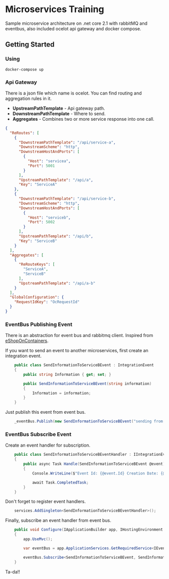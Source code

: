 # Microservices Training

Sample microservice architecture on .net core 2.1 with rabbitMQ and eventbus, also included ocelot api gateway and docker compose.

## Getting Started

### Using

	docker-compose up
  
### Api Gateway

There is a json file which name is ocelot. You can find routing and aggregation rules in it. 

- **UpstreamPathTemplate** - Api gateway path.
- **DownstreamPathTemplate** - Where to send.
- **Aggregates** - Combines two or more service response into one call.

````json
{
  "ReRoutes": [
    {
      "DownstreamPathTemplate": "/api/service-a",
      "DownstreamScheme": "http",
      "DownstreamHostAndPorts": [
        {
          "Host": "servicea",
          "Port": 5001
        }
      ],
      "UpstreamPathTemplate": "/api/a",
      "Key": "ServiceA"
    },
    {
      "DownstreamPathTemplate": "/api/service-b",
      "DownstreamScheme": "http",
      "DownstreamHostAndPorts": [
        {
          "Host": "serviceb",
          "Port": 5002
        }
      ],
      "UpstreamPathTemplate": "/api/b",
      "Key": "ServiceB"
    }
  ],
  "Aggregates": [
    {
      "ReRouteKeys": [
        "ServiceA",
        "ServiceB"
      ],
      "UpstreamPathTemplate": "/api/a-b"
    }
  ],
  "GlobalConfiguration": {
    "RequestIdKey": "OcRequestId"
  }
}
````
 
### EventBus Publishing Event

There is an abstraction for event bus and rabbitmq client. Inspired from [eShopOnContainers](https://github.com/dotnet-architecture/eShopOnContainers).
 
If you want to send an event to another microservices, first create an integration event.
 
````csharp
    public class SendInformationToServiceBEvent : IntegrationEvent
    {
        public string Information { get; set; }

        public SendInformationToServiceBEvent(string information)
        {
            Information = information;
        }
    }
````
Just publish this event from event bus.

````csharp
    _eventBus.Publish(new SendInformationToServiceBEvent("sending from service A"));
````

### EventBus Subscribe Event
 
Create an event handler for subscription.
 
````csharp
    public class SendInformationToServiceBEventHandler : IIntegrationEventHandler<SendInformationToServiceBEvent>
    {
        public async Task Handle(SendInformationToServiceBEvent @event)
        {
            Console.WriteLine($"Event Id: {@event.Id} Creation Date: {@event.CreationDate} Message: {@event.Information}");

            await Task.CompletedTask;
        }
    }
````
Don't forget to register event handlers.
 
````csharp
    services.AddSingleton<SendInformationToServiceBEventHandler>();
````
  
Finally, subscribe an event handler from event bus.

````csharp
    public void Configure(IApplicationBuilder app, IHostingEnvironment env)
    {
        app.UseMvc();

        var eventBus = app.ApplicationServices.GetRequiredService<IEventBus>();

        eventBus.Subscribe<SendInformationToServiceBEvent, SendInformationToServiceBEventHandler>();
    }
````

Ta-da!!